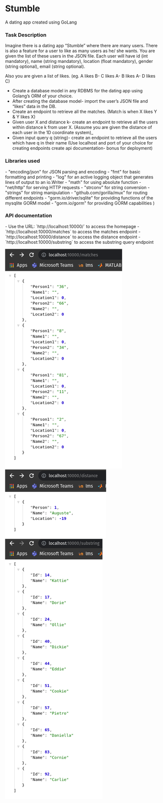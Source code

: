 # Stumble
A dating app created using GoLang
<h3>Task Description</h3>
Imagine there is a dating app “Stumble” where there are many
users. There is also a feature for a user to like as many users as he/
she wants. You are given the list of these users in the JSON file.
Each user will have id (int mandatory), name (string mandatory),
location (float mandatory), gender (string optional), email (string
optional).

Also you are given a list of likes. (eg. A likes B- C likes A- B likes A- D
likes C)
- Create a database model in any RDBMS for the dating app
using Golang’s ORM of your choice.
- After creating the database model- import the user’s JSON file
and “likes” data in the DB. 
- Create an endpoint to retrieve all the matches. (Match is when X
likes Y & Y likes X) 
- Given user X and distance k- create an endpoint to retrieve all
the users within distance k from user X. (Assume you are given the
distance of each user in the 1D coordinate system)_
- Given input query q (string)- create an endpoint to retrieve all the
users which have q in their name
(Use localhost and port of your choice for creating endpoints
create api documentation- bonus for deployment)

<h3>Libraries used</h3>
- "encoding/json" for JSON parsing and encoding
-	"fmt" for basic formatting and printing 
-	"log" for an active logging object that generates lines of output to an io.Writer
-	"math" for using absolute function
- "net/http" for serving HTTP requests
-	"strconv" for string conversion
-	"strings" for string manipulation
-	"github.com/gorilla/mux" for routing different endpoints 
-	"gorm.io/driver/sqlite" for providing functions of the mysqlite GORM model
-	"gorm.io/gorm" for providing GORM capabilities
)
<h3>API documentation</h3>
-  Use the URL: `http://localhost:10000/` to access the homepage
- `http://localhost:10000/matches` to access the matches endpoint
- `http://localhost:10000/distance` to access the distance endpoint
- `http://localhost:10000/substring` to access the substring query endpoint


![Screenshot](Screenshots/Matches.png)
![Screenshot](Screenshots/Distance.png)
![Screenshot](Screenshots/Substring.png)
